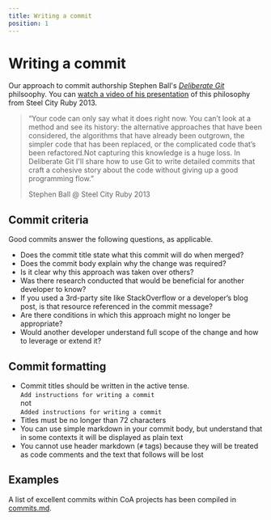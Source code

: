 ```yaml
---
title: Writing a commit
position: 1
---
```


# Writing a commit

Our approach to commit authorship Stephen Ball's [_Deliberate Git_](http://www.rakeroutes.com/blog/deliberate-git/) philsoophy. You can [watch a video of his presentation](https://vimeo.com/72762735) of this philosophy from Steel City Ruby 2013.

> “Your code can only say what it does right now. You can’t look at a method and see its history: the alternative approaches that have been considered, the algorithms that have already been outgrown, the simpler code that has been replaced, or the complicated code that’s been refactored.Not capturing this knowledge is a huge loss. In Deliberate Git I'll share how to use Git to write detailed commits that craft a cohesive story about the code without giving up a good programming flow.”
>
> Stephen Ball @ Steel City Ruby 2013

## Commit criteria

Good commits answer the following questions, as applicable.

- Does the commit title state what this commit will do when merged?
- Does the commit body explain why the change was required?
- Is it clear why this approach was taken over others?
- Was there research conducted that would be beneficial for another developer to know?
- If you used a 3rd-party site like StackOverflow or a developer’s blog post, is that resource referenced in the commit message?
- Are there conditions in which this approach might no longer be appropriate?
- Would another developer understand full scope of the change and how to leverage or extend it?

## Commit formatting

- Commit titles should be written in the active tense.  
  `Add instructions for writing a commit`  
  not  
  `Added instructions for writing a commit`
- Titles must be no longer than 72 characters
- You can use simple markdown in your commit body, but understand that in some contexts it will be displayed as plain text
- You cannot use header markdown (`#` tags) because they will be treated as code comments and the text that follows will be lost

## Examples

A list of excellent commits within CoA projects has been compiled in [commits.md](commits.md).